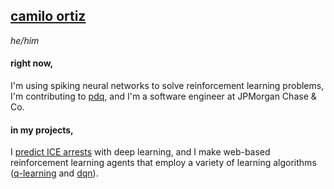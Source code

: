 <!-- <img src="image.png" width=400></img> -->

## [camilo ortiz](https://camilodoa.ml)

*he/him*

#### right now,
I'm using spiking neural networks to solve reinforcement learning problems,
I'm contributing to [pdq](https://github.com/ProofDrivenQuerying/pdq),
and I'm a software engineer at JPMorgan Chase & Co.

#### in my projects,
I [predict ICE arrests](https://ai-melts-ice.ml) with deep
learning, and I make web-based reinforcement learning agents that employ a variety of learning algorithms
([q-learning](https://camilodoa.ml/ra) and [dqn](https://camilodoa.ml/dra)).


